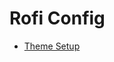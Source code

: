 # Rofi Config

- [Theme Setup](https://github.com/newmanls/rofi-themes-collection/blob/master/README.md)
